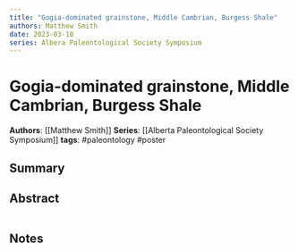 ```yaml
---
title: "Gogia-dominated grainstone, Middle Cambrian, Burgess Shale"
authors: Matthew Smith
date: 2023-03-18
series: Albera Paleontological Society Symposium
---
```


# Gogia-dominated grainstone, Middle Cambrian, Burgess Shale

**Authors**: [[Matthew Smith]]
**Series**: [[Alberta Paleontological Society Symposium]]
**tags**: #paleontology #poster 

## Summary

## Abstract
```

```

## Notes
